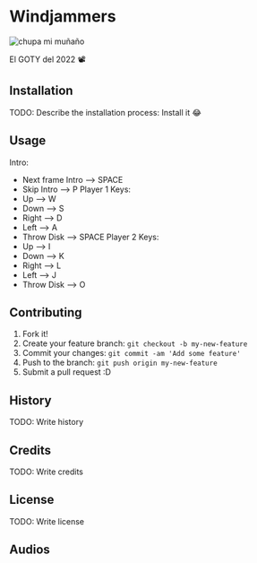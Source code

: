 
# Windjammers
![chupa mi muñaño](https://assets.nintendo.com/image/upload/c_pad,f_auto,h_613,q_auto,w_1089/ncom/es_MX/games/switch/w/windjammers-switch/hero?v=2022021822)

El GOTY del 2022 📽️
## Installation
TODO: Describe the installation process: Install it 😂
## Usage
Intro:
- Next frame Intro --> SPACE
- Skip Intro --> P
Player 1 Keys: 
- Up --> W
- Down --> S
- Right --> D
- Left --> A
- Throw Disk --> SPACE
Player 2 Keys:
- Up --> I
- Down --> K
- Right --> L
- Left --> J
- Throw Disk --> O
## Contributing
1. Fork it!
2. Create your feature branch: `git checkout -b my-new-feature`
3. Commit your changes: `git commit -am 'Add some feature'`
4. Push to the branch: `git push origin my-new-feature`
5. Submit a pull request :D
## History
TODO: Write history
## Credits
TODO: Write credits
## License
TODO: Write license
## Audios 






